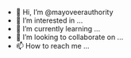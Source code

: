 - 👋 Hi, I’m @mayoveerauthority
- 👀 I’m interested in ...
- 🌱 I’m currently learning ...
- 💞️ I’m looking to collaborate on ...
- 📫 How to reach me ...

<!---
mayoveerauthority/mayoveerauthority is a ✨ special ✨ repository because its `README.md` (this file) appears on your GitHub profile.
You can click the Preview link to take a look at your changes.
--->
